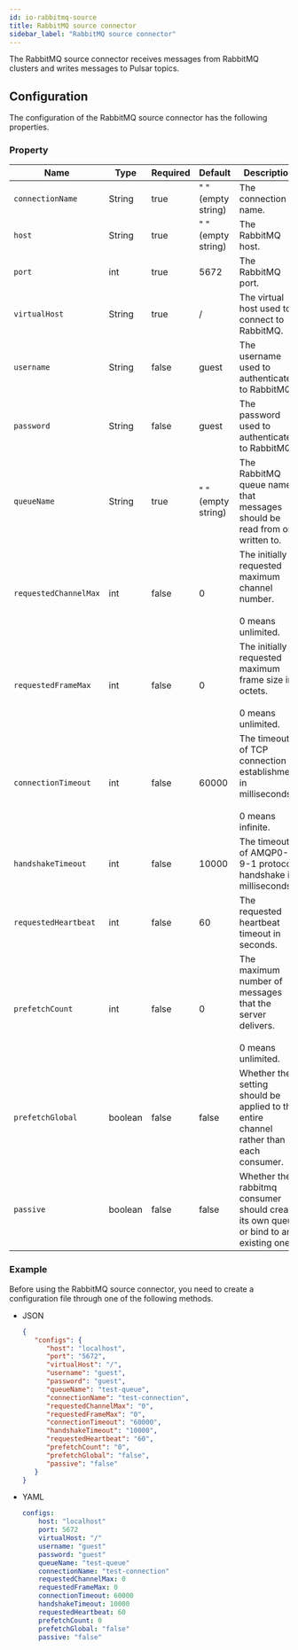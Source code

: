 ```yaml
---
id: io-rabbitmq-source
title: RabbitMQ source connector
sidebar_label: "RabbitMQ source connector"
---
```


The RabbitMQ source connector receives messages from RabbitMQ clusters and writes messages to Pulsar topics.

## Configuration 

The configuration of the RabbitMQ source connector has the following properties.

### Property

| Name | Type|Required | Default | Description 
|------|----------|----------|---------|-------------|
| `connectionName` |String| true | " " (empty string) | The connection name. |
| `host` | String| true | " " (empty string) | The RabbitMQ host. |
| `port` | int |true | 5672 | The RabbitMQ port. |
| `virtualHost` |String|true | / | The virtual host used to connect to RabbitMQ. |
| `username` | String|false | guest | The username used to authenticate to RabbitMQ. |
| `password` | String|false | guest | The password used to authenticate to RabbitMQ. |
| `queueName` | String|true | " " (empty string) | The RabbitMQ queue name that messages should be read from or written to. |
| `requestedChannelMax` | int|false | 0 | The initially requested maximum channel number. <br /><br />0 means unlimited. |
| `requestedFrameMax` | int|false |0 | The initially requested maximum frame size in octets. <br /><br />0 means unlimited. |
| `connectionTimeout` | int|false | 60000 | The timeout of TCP connection establishment in milliseconds. <br /><br />0 means infinite. |
| `handshakeTimeout` | int|false | 10000 | The timeout of AMQP0-9-1 protocol handshake in milliseconds. |
| `requestedHeartbeat` | int|false | 60 | The requested heartbeat timeout in seconds. |
| `prefetchCount` | int|false | 0 | The maximum number of messages that the server delivers.<br /><br /> 0 means unlimited. |
| `prefetchGlobal` | boolean|false | false |Whether the setting should be applied to the entire channel rather than each consumer. |
| `passive` | boolean|false | false | Whether the rabbitmq consumer should create its own queue or bind to an existing one. |

### Example

Before using the RabbitMQ source connector, you need to create a configuration file through one of the following methods.

* JSON 

  ```json
  {
     "configs": {
        "host": "localhost",
        "port": "5672",
        "virtualHost": "/",
        "username": "guest",
        "password": "guest",
        "queueName": "test-queue",
        "connectionName": "test-connection",
        "requestedChannelMax": "0",
        "requestedFrameMax": "0",
        "connectionTimeout": "60000",
        "handshakeTimeout": "10000",
        "requestedHeartbeat": "60",
        "prefetchCount": "0",
        "prefetchGlobal": "false",
        "passive": "false"
     }
  }
  ```

* YAML

  ```yaml
  configs:
      host: "localhost"
      port: 5672
      virtualHost: "/"
      username: "guest"
      password: "guest"
      queueName: "test-queue"
      connectionName: "test-connection"
      requestedChannelMax: 0
      requestedFrameMax: 0
      connectionTimeout: 60000
      handshakeTimeout: 10000
      requestedHeartbeat: 60
      prefetchCount: 0
      prefetchGlobal: "false"
      passive: "false"
  ```

